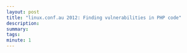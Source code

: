 ```yaml
---
layout: post
title: "linux.conf.au 2012: Finding vulnerabilities in PHP code"
description: 
summary: 
tags: 
minute: 1
---
```

